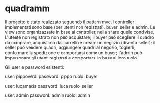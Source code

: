 # quadramm

Il progetto è stato realizzato seguendo il pattern mvc.
I controller implementati sono base (per utenti non registrati), buyer, 
seller e admin. Le view sono organizazzate in base ai controller, nella share quelle condivise.
L'utente non registrato non può acquistare; il buyer può scegliere il quadro da comprare, acquistarlo dal carrello 
e creare un negozio (diventa seller);
il seller può vendere quadri, aggiungere quadri al negozio, toglierli, confermare la spedizione
e comportarsi come un buyer; l'admin può impersonare gli utenti registrati e comportarsi in base al loro ruolo.

Gli user e password esistenti:

user: pippoverdi  password: pippo   ruolo: buyer

user: lucamacis   password: luca    ruolo: seller

user: admin       password: admin   ruolo: admin
